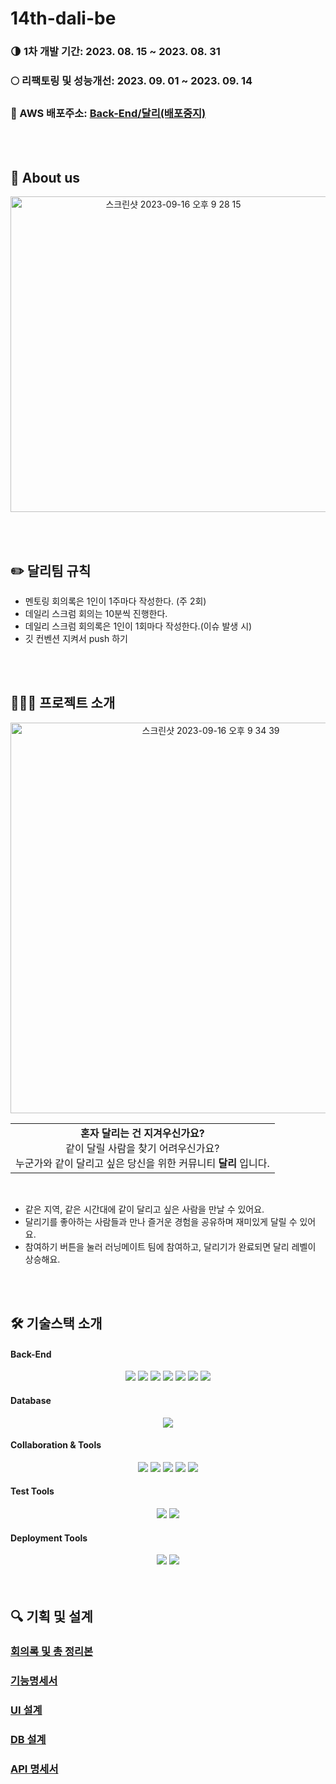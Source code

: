 # 14th-dali-be
### 🌗 1차 개발 기간: 2023. 08. 15 ~ 2023. 08. 31
### 🌕 리팩토링 및 성능개선: 2023. 09. 01 ~ 2023. 09. 14
### 🏡 AWS 배포주소: [Back-End/달리(배포중지)](http://ec2-3-39-12-81.ap-northeast-2.compute.amazonaws.com:8080)

<br><br>

## 👀 About us
<p align="center">
<img width="505" alt="스크린샷 2023-09-16 오후 9 28 15" src="https://github.com/Couch-Coders/14th-dali-be/assets/120344687/f39d39f8-109b-4860-b181-f84057bc357a">
</p>

<br><br>

## ✏️ 달리팀 규칙
- 멘토링 회의록은 1인이 1주마다 작성한다. (주 2회)
- 데일리 스크럼 회의는 10분씩 진행한다.
- 데일리 스크럼 회의록은 1인이 1회마다 작성한다.(이슈 발생 시)
- 깃 컨벤션 지켜서 push 하기

<br><br>

## 🏃🏻‍♀️ 프로젝트 소개
<p align="center">
<img width="625" alt="스크린샷 2023-09-16 오후 9 34 39" src="https://github.com/Couch-Coders/14th-dali-be/assets/120344687/2ef1c08b-a87e-4aaf-8dc7-e86575997b29">
</p>
<div align="center">
  
| |
|:-:|
| **혼자 달리는 건 지겨우신가요?** <br> 같이 달릴 사람을 찾기 어려우신가요? <br> 누군가와 같이 달리고 싶은 당신을 위한 커뮤니티 **달리** 입니다. |
  
</div>
<br>

- 같은 지역, 같은 시간대에 같이 달리고 싶은 사람을 만날 수 있어요.
- 달리기를 좋아하는 사람들과 만나 즐거운 경험을 공유하며 재미있게 달릴 수 있어요.
- 참여하기 버튼을 눌러 러닝메이트 팀에 참여하고, 달리기가 완료되면 달리 레벨이 상승해요.

<br><br>

## 🛠️ 기술스택 소개

#### Back-End

<div style="margin: 0 auto; text-align: center;"> 
      <img src="https://img.shields.io/badge/java-007396?style=for-the-badge&logo=java&logoColor=white">
      <img src="https://img.shields.io/badge/springboot-6DB33F?style=for-the-badge&logo=springboot&logoColor=white">
      <img src="https://img.shields.io/badge/JPA-20336B?style=for-the-badge&logo=datajpa&logoColor=white">
      <img src="https://img.shields.io/badge/gradle-02303A?style=for-the-badge&logo=gradle&logoColor=white">
      <img src="https://img.shields.io/badge/Spring%20Security-6DB33F?style=for-the-badge&logo=Spring%20Security&logoColor=white">
      <img src="https://img.shields.io/badge/JWT-6DB33F?style=for-the-badge&logo=JWT&logoColor=white">
      <img src="https://img.shields.io/badge/Oauth2.0-03C75A?style=for-the-badge&logo=NAVER&logoColor=white">
</div>

#### Database
<div style="margin: 0 auto; text-align: center;"> 
      <img src="https://img.shields.io/badge/mariaDB-003545?style=for-the-badge&logo=mariaDB&logoColor=white"> 
</div>

#### Collaboration & Tools

<div style="margin: 0 auto; text-align: center;"> 
      <img src="https://img.shields.io/badge/slack-4A154B?style=for-the-badge&logo=slack&logoColor=white">
      <img src="https://img.shields.io/badge/discord-5865F2?style=for-the-badge&logo=discord&logoColor=white">
      <img src="https://img.shields.io/badge/github-181717?style=for-the-badge&logo=github&logoColor=white">
      <img src="https://img.shields.io/badge/INTELLIJ%20IEEA-2C2255?style=for-the-badge&logo=INTELLIJ%20IDEA&logoColor=white">
      <img src="https://img.shields.io/badge/notion-000000?style=for-the-badge&logo=notion&logoColor=white">  
</div>

#### Test Tools

<div style="margin: 0 auto; text-align: center;"> 
      <img src="https://img.shields.io/badge/postman-FF6C37?style=for-the-badge&logo=postman&logoColor=white">
      <img src="https://img.shields.io/badge/JMeter-D22128?style=for-the-badge&logo=APACHE%20JMETER&logoColor=white">
</div>

#### Deployment Tools
<div style="margin: 0 auto; text-align: center;"> 
      <img src="https://img.shields.io/badge/AWS-FF9900?style=for-the-badge&logo=Amazon%20EC2&logoColor=white">
      <img src="https://img.shields.io/badge/DOCKER-2496ED?style=for-the-badge&logo=DOCKER&logoColor=white">
</div>
<br><br>

## 🔍 기획 및 설계

### [회의록 및 총 정리본](https://rose-thistle-6ed.notion.site/14-5d78e06247e444cf97c4f43d8fc59a0b?pvs=4)
### [기능명세서](https://rose-thistle-6ed.notion.site/c92225c7c3c8451d9a800cd7fec7b7cc?v=816de225a12d47cb9d9ab1ccfc242906&pvs=4)
### [UI 설계](https://www.figma.com/file/ClyyVIQJj1Y8LINQhTU2uJ/%EB%8B%AC%EB%A6%AC-UI-%EC%84%A4%EA%B3%84?type=design&node-id=0%3A1&mode=design&t=yxoFAhppM5NLWbRG-1)
### [DB 설계](https://rose-thistle-6ed.notion.site/DB-6085dada5d884541aed76147d4d3cd44?pvs=4)
### [API 명세서](https://rose-thistle-6ed.notion.site/API-9fce46d6c62c410f885e42692694a542?pvs=4)
